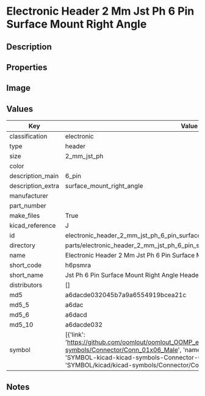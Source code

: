 # Electronic Header 2 Mm Jst Ph 6 Pin Surface Mount Right Angle

## Description

## Properties


## Image


## Values

| Key | Value |
| --- | --- |
| classification | electronic |
| type | header |
| size | 2_mm_jst_ph |
| color |  |
| description_main | 6_pin |
| description_extra | surface_mount_right_angle |
| manufacturer |  |
| part_number |  |
| make_files | True |
| kicad_reference | J |
| id | electronic_header_2_mm_jst_ph_6_pin_surface_mount_right_angle |
| directory | parts/electronic_header_2_mm_jst_ph_6_pin_surface_mount_right_angle |
| name | Electronic Header 2 Mm Jst Ph 6 Pin Surface Mount Right Angle |
| short_code | h6psmra |
| short_name | Jst Ph 6 Pin Surface Mount Right Angle Header 2 Mm Pitch |
| distributors | [] |
| md5 | a6dacde032045b7a9a6554919bcea21c |
| md5_5 | a6dac |
| md5_6 | a6dacd |
| md5_10 | a6dacde032 |
| symbol | [{'link': 'https://github.com/oomlout/oomlout_OOMP_eda_V2/tree/main/SYMBOL/kicad/kicad-symbols/Connector/Conn_01x06_Male', 'name': 'Connector : Conn_01x06_Male', 'id': 'SYMBOL-kicad-kicad-symbols-Connector-Conn_01x06_Male', 'directory': 'SYMBOL/kicad/kicad-symbols/Connector/Conn_01x06_Male/'}] |

## Notes

